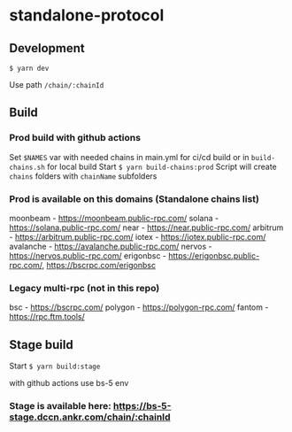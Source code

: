 # standalone-protocol

## Development
`$ yarn dev`

Use path `/chain/:chainId`

## Build
### Prod build with github actions
Set `$NAMES` var with needed chains in main.yml for ci/cd build or in `build-chains.sh` for local build
Start `$ yarn build-chains:prod`
Script will create `chains` folders with `chainName` subfolders

### Prod is available on this domains (Standalone chains list)

moonbeam - https://moonbeam.public-rpc.com/
solana - https://solana.public-rpc.com/
near - https://near.public-rpc.com/
arbitrum - https://arbitrum.public-rpc.com/
iotex - https://iotex.public-rpc.com/
avalanche - https://avalanche.public-rpc.com/
nervos - https://nervos.public-rpc.com/
erigonbsc - https://erigonbsc.public-rpc.com/, https://bscrpc.com/erigonbsc

### Legacy multi-rpc (not in this repo)
bsc - https://bscrpc.com/
polygon - https://polygon-rpc.com/
fantom - https://rpc.ftm.tools/

## Stage build
Start `$ yarn build:stage`

with github actions use bs-5 env

### Stage is available here: https://bs-5-stage.dccn.ankr.com/chain/:chainId

